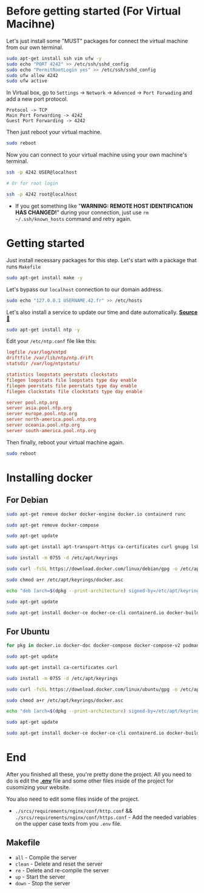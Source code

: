 
# Before getting started (For Virtual Macihne)

Let's just install some "MUST" packages for connect the virtual machine from our own terminal.

```sh
sudo apt-get install ssh vim ufw -y
sudo echo "PORT 4242" >> /etc/ssh/sshd_config
sudo echo "PermitRootLogin yes" >> /etc/ssh/sshd_config
sudo ufw allow 4242
sudo ufw active
```

In Virtual box, go to `Settings` -> `Network` -> `Advenced` -> `Port Forwading` and add a new port protocol.

```
Protocol -> TCP
Main Port Forwarding -> 4242
Guest Port Forwarding -> 4242
```

Then just reboot your virtual machine.

```sh
sudo reboot
```

Now you can connect to your virtual machine using your own machine's terminal.

```sh
ssh -p 4242 USER@localhost

# Or for root login

ssh -p 4242 root@localhost
```

* If you get something like "**WARNING: REMOTE HOST IDENTIFICATION HAS CHANGED!**" during your connection, just use `rm ~/.ssh/known_hosts` command and retry again.

# Getting started

Just install necessary packages for this step. Let's start with a package that runs `Makefile`

```sh
sudo apt-get install make -y
```

Let's bypass our `localhost` connection to our domain address.

```sh
sudo echo "127.0.0.1 USERNAME.42.fr" >> /etc/hosts
```

Let's also install a service to update our time and date automatically. [**Source 🔗**](https://superuser.com/questions/323062/how-to-set-debian-to-automatically-update-time-and-date)

```sh
sudo apt-get install ntp -y
```

Edit your `/etc/ntp.conf` file like this:

```conf
logfile /var/log/xntpd
driftfile /var/lib/ntp/ntp.drift
statsdir /var/log/ntpstats/

statistics loopstats peerstats clockstats
filegen loopstats file loopstats type day enable
filegen peerstats file peerstats type day enable
filegen clockstats file clockstats type day enable

server pool.ntp.org
server asia.pool.ntp.org
server europe.pool.ntp.org
server north-america.pool.ntp.org
server oceania.pool.ntp.org
server south-america.pool.ntp.org
```

Then finally, reboot your virtual machine again.

```sh
sudo reboot
```

# Installing docker

## For Debian
```sh
sudo apt-get remove docker docker-engine docker.io containerd runc

sudo apt-get remove docker-compose

sudo apt-get update

sudo apt-get install apt-transport-https ca-certificates curl gnupg lsb-release -y

sudo install -m 0755 -d /etc/apt/keyrings

sudo curl -fsSL https://download.docker.com/linux/debian/gpg -o /etc/apt/keyrings/docker.asc

sudo chmod a+r /etc/apt/keyrings/docker.asc

echo "deb [arch=$(dpkg --print-architecture) signed-by=/etc/apt/keyrings/docker.asc] https://download.docker.com/linux/debian $(. /etc/os-release && echo "$VERSION_CODENAME") stable" | sudo tee /etc/apt/sources.list.d/docker.list > /dev/null

sudo apt-get update

sudo apt-get install docker-ce docker-ce-cli containerd.io docker-buildx-plugin docker-compose-plugin docker-compose -y
```

## For Ubuntu
```sh
for pkg in docker.io docker-doc docker-compose docker-compose-v2 podman-docker containerd runc; do sudo apt-get remove $pkg; done

sudo apt-get update

sudo apt-get install ca-certificates curl

sudo install -m 0755 -d /etc/apt/keyrings

sudo curl -fsSL https://download.docker.com/linux/ubuntu/gpg -o /etc/apt/keyrings/docker.asc

sudo chmod a+r /etc/apt/keyrings/docker.asc

echo "deb [arch=$(dpkg --print-architecture) signed-by=/etc/apt/keyrings/docker.asc] https://download.docker.com/linux/ubuntu $(. /etc/os-release && echo "$VERSION_CODENAME") stable" | sudo tee /etc/apt/sources.list.d/docker.list > /dev/null

sudo apt-get update

sudo apt-get install docker-ce docker-ce-cli containerd.io docker-buildx-plugin docker-compose-plugin
```

# End

After you finished all these, you're pretty done the project. All you need to do is edit the [**.env**](https://github.com/TeomanDeniz/Inception/blob/main/srcs/.conf) file and some other files inside of the project for cusomizing your website.

You also need to edit some files inside of the project.

* `./srcs/requirements/nginx/conf/http.conf` && `./srcs/requirements/nginx/conf/https.conf` - Add the needed variables on the upper case texts from you `.env` file.

## Makefile

* `all` - Compile the server
* `clean` - Delete and reset the server
* `re` - Delete and re-compile the server
* `up` - Start the server
* `down` - Stop the server
